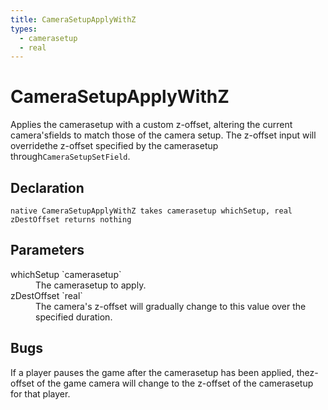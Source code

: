 ```yaml
---
title: CameraSetupApplyWithZ
types:
  - camerasetup
  - real
---
```


# CameraSetupApplyWithZ
Applies the camerasetup with a custom z-offset, altering the current camera'sfields to match those of the camera setup. The z-offset input will overridethe z-offset specified by the camerasetup through`CameraSetupSetField`.

## Declaration

```
native CameraSetupApplyWithZ takes camerasetup whichSetup, real zDestOffset returns nothing
```

## Parameters
<dl>
  <dt>whichSetup `camerasetup`</dt>
  <dd>The camerasetup to apply.</dd>

  <dt>zDestOffset `real`</dt>
  <dd>The camera's z-offset will gradually change to this value over the specified duration.</dd>
</dl>

## Bugs 
If a player pauses the game after the camerasetup has been applied, thez-offset of the game camera will change to the z-offset of the camerasetup for that player.